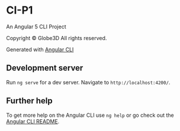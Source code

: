 # CI-P1

An Angular 5 CLI Project

Copyright © Globe3D All rights reserved.


Generated with [Angular CLI](https://github.com/angular/angular-cli)


## Development server

Run `ng serve` for a dev server. Navigate to `http://localhost:4200/`.

## Further help

To get more help on the Angular CLI use `ng help` or go check out the [Angular CLI README](https://github.com/angular/angular-cli/blob/master/README.md).
